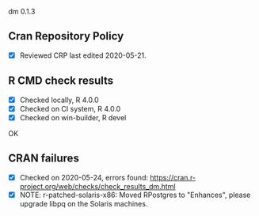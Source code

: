 dm 0.1.3

## Cran Repository Policy

- [x] Reviewed CRP last edited 2020-05-21.

## R CMD check results

- [x] Checked locally, R 4.0.0
- [x] Checked on CI system, R 4.0.0
- [x] Checked on win-builder, R devel

OK

## CRAN failures

- [x] Checked on 2020-05-24, errors found: https://cran.r-project.org/web/checks/check_results_dm.html
- [x] NOTE: r-patched-solaris-x86: Moved RPostgres to "Enhances", please upgrade libpq on the Solaris machines.
